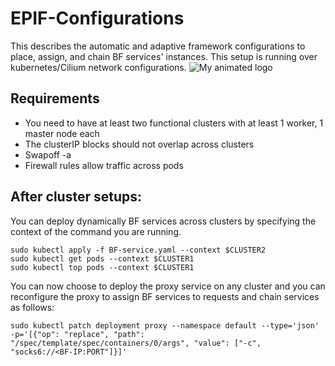 # EPIF-Configurations
This describes the automatic and adaptive framework configurations to place, assign, and chain BF services' instances.  This setup is running over kubernetes/Cilium network configurations.
![My animated logo](assets/my-logo.svg)

## Requirements
- You need to have at least two functional clusters with at least 1 worker, 1 master node each
- The clusterIP blocks should not overlap across clusters
- Swapoff -a
- Firewall rules allow traffic across pods

## After cluster setups:
You can deploy dynamically BF services across clusters by specifying the context of the command you are running.
```shell 
sudo kubectl apply -f BF-service.yaml --context $CLUSTER2
sudo kubectl get pods --context $CLUSTER1
sudo kubectl top pods --context $CLUSTER1
```
You can now choose to deploy the proxy service on any cluster and you can reconfigure the proxy to assign BF services to requests and chain services as follows:

```shell
sudo kubectl patch deployment proxy --namespace default --type='json' -p='[{"op": "replace", "path": "/spec/template/spec/containers/0/args", "value": ["-c", "socks6://<BF-IP:PORT"]}]'
```
